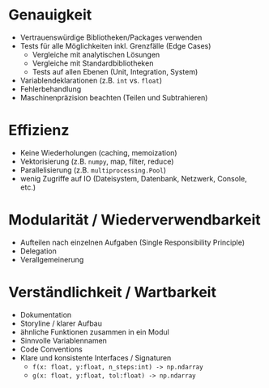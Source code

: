 # Genauigkeit

- Vertrauenswürdige Bibliotheken/Packages verwenden
- Tests für alle Möglichkeiten inkl. Grenzfälle (Edge Cases)
  - Vergleiche mit analytischen Lösungen
  - Vergleiche mit Standardbibliotheken
  - Tests auf allen Ebenen (Unit, Integration, System)
- Variablendeklarationen (z.B. `int` vs. `float`)
- Fehlerbehandlung
- Maschinenpräzision beachten (Teilen und Subtrahieren)


# Effizienz

- Keine Wiederholungen (caching, memoization)
- Vektorisierung (z.B. `numpy`, map, filter, reduce)
- Parallelisierung (z.B. `multiprocessing.Pool`)
- wenig Zugriffe auf IO (Dateisystem, Datenbank, Netzwerk, Console, etc.)


# Modularität / Wiederverwendbarkeit

- Aufteilen nach einzelnen Aufgaben (Single Responsibility Principle)
- Delegation
- Verallgemeinerung


# Verständlichkeit / Wartbarkeit

- Dokumentation 
- Storyline / klarer Aufbau
- ähnliche Funktionen zusammen in ein Modul
- Sinnvolle Variablennamen
- Code Conventions
- Klare und konsistente Interfaces / Signaturen
    - `f(x: float, y:float, n_steps:int) -> np.ndarray`
    - `g(x: float, y:float, tol:float) -> np.ndarray`
